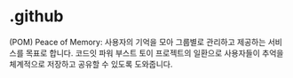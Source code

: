 # .github
(POM) Peace of Memory: 사용자의 기억을 모아 그룹별로 관리하고 제공하는 서비스를 목표로 합니다. 코드잇 파워 부스트 토이 프로젝트의 일환으로 사용자들이 추억을 체계적으로 저장하고 공유할 수 있도록 도와줍니다.
